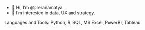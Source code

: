 
- 👋 Hi, I’m @preranamatya
- 👀 I’m interested in data, UX and strategy.

Languages and Tools:
Python, R, SQL, MS Excel, PowerBI, Tableau
<!---
preranamatya/preranamatya is a ✨ special ✨ repository because its `README.md` (this file) appears on your GitHub profile.
You can click the Preview link to take a look at your changes.
--->
